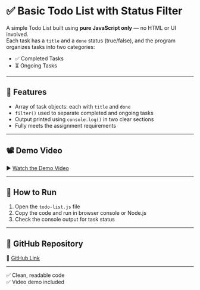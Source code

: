 # ✅ Basic Todo List with Status Filter

A simple Todo List built using **pure JavaScript only** — no HTML or UI involved.  
Each task has a `title` and a `done` status (true/false), and the program organizes tasks into two categories:

- ✅ Completed Tasks  
- ⏳ Ongoing Tasks

---

## 🎯 Features

- Array of task objects: each with `title` and `done`
- `filter()` used to separate completed and ongoing tasks
- Output printed using `console.log()` in two clear sections
- Fully meets the assignment requirements

---

## 📽️ Demo Video

▶️ [Watch the Demo Video](https://youtu.be/hoPlfuDqCu0)

---

## 🚀 How to Run

1. Open the `todo-list.js` file
2. Copy the code and run in browser console or Node.js
3. Check the console output for task status

---

## 📁 GitHub Repository

🔗 [GitHub Link](https://github.com/Eza51/ostad_m8_To-dot-list_Eza)

---

✅ Clean, readable code  
✅ Video demo included  


